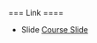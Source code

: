 

=== Link ====

* Slide [Course Slide](https://www.canva.com/design/DAGI7rMu0iM/dv0dWFKjRPSSAX1GU7mcHA/view?utm_content=DAGI7rMu0iM&utm_campaign=designshare&utm_medium=link&utm_source=editor)

